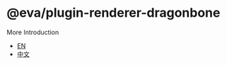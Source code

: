 # @eva/plugin-renderer-dragonbone

More Introduction

- [EN](https://eva.js.org)
- [中文](https://eva-engine.gitee.io)
